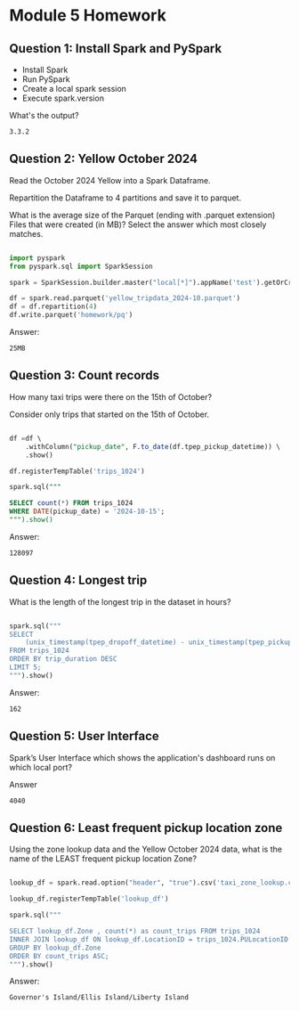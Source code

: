 # Module 5 Homework

## Question 1: Install Spark and PySpark

- Install Spark
- Run PySpark
- Create a local spark session
- Execute spark.version

What's the output?

```
3.3.2
```

## Question 2: Yellow October 2024

Read the October 2024 Yellow into a Spark Dataframe. 

Repartition the Dataframe to 4 partitions and save it to parquet.

What is the average size of the Parquet (ending with .parquet extension) Files that were created (in MB)? Select the answer which most closely matches.

```python

import pyspark
from pyspark.sql import SparkSession

spark = SparkSession.builder.master("local[*]").appName('test').getOrCreate()

df = spark.read.parquet('yellow_tripdata_2024-10.parquet')
df = df.repartition(4)
df.write.parquet('homework/pq')

```

Answer: 

```
25MB
```


## Question 3: Count records

How many taxi trips were there on the 15th of October?

Consider only trips that started on the 15th of October.


```sql

df =df \
    .withColumn("pickup_date", F.to_date(df.tpep_pickup_datetime)) \
    .show() 

df.registerTempTable('trips_1024')  

spark.sql("""

SELECT count(*) FROM trips_1024 
WHERE DATE(pickup_date) = '2024-10-15';
""").show()

```

Answer:

```
128097   
```

## Question 4: Longest trip

What is the length of the longest trip in the dataset in hours?

```python

spark.sql("""
SELECT 
    (unix_timestamp(tpep_dropoff_datetime) - unix_timestamp(tpep_pickup_datetime)) / 3600 AS trip_duration
FROM trips_1024
ORDER BY trip_duration DESC
LIMIT 5;
""").show()                  

```

Answer: 

```
162
```

## Question 5: User Interface

Spark’s User Interface which shows the application's dashboard runs on which local port?

Answer

```
4040
```

## Question 6: Least frequent pickup location zone

Using the zone lookup data and the Yellow October 2024 data, what is the name of the LEAST frequent pickup location Zone?


```python

lookup_df = spark.read.option("header", "true").csv('taxi_zone_lookup.csv')

lookup_df.registerTempTable('lookup_df')  

spark.sql("""

SELECT lookup_df.Zone , count(*) as count_trips FROM trips_1024 
INNER JOIN lookup_df ON lookup_df.LocationID = trips_1024.PULocationID
GROUP BY lookup_df.Zone
ORDER BY count_trips ASC;
""").show()  

```

Answer:

```
Governor's Island/Ellis Island/Liberty Island
```